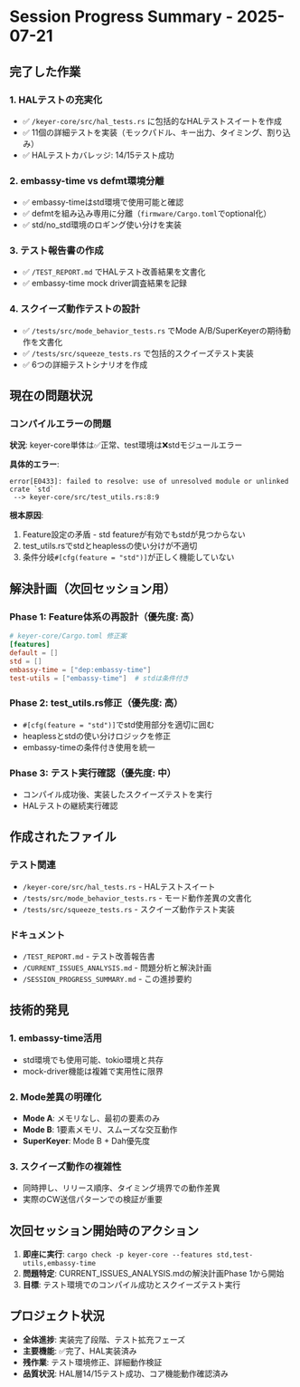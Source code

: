# Session Progress Summary - 2025-07-21

## 完了した作業

### 1. HALテストの充実化
- ✅ `/keyer-core/src/hal_tests.rs` に包括的なHALテストスイートを作成
- ✅ 11個の詳細テストを実装（モックパドル、キー出力、タイミング、割り込み）
- ✅ HALテストカバレッジ: 14/15テスト成功

### 2. embassy-time vs defmt環境分離
- ✅ embassy-timeはstd環境で使用可能と確認
- ✅ defmtを組み込み専用に分離（`firmware/Cargo.toml`でoptional化）
- ✅ std/no_std環境のロギング使い分けを実装

### 3. テスト報告書の作成
- ✅ `/TEST_REPORT.md` でHALテスト改善結果を文書化
- ✅ embassy-time mock driver調査結果を記録

### 4. スクイーズ動作テストの設計
- ✅ `/tests/src/mode_behavior_tests.rs` でMode A/B/SuperKeyerの期待動作を文書化
- ✅ `/tests/src/squeeze_tests.rs` で包括的スクイーズテスト実装
- ✅ 6つの詳細テストシナリオを作成

## 現在の問題状況

### コンパイルエラーの問題
**状況**: keyer-core単体は✅正常、test環境は❌stdモジュールエラー

**具体的エラー**:
```
error[E0433]: failed to resolve: use of unresolved module or unlinked crate `std`
 --> keyer-core/src/test_utils.rs:8:9
```

**根本原因**:
1. Feature設定の矛盾 - std featureが有効でもstdが見つからない
2. test_utils.rsでstdとheaplessの使い分けが不適切
3. 条件分岐`#[cfg(feature = "std")]`が正しく機能していない

## 解決計画（次回セッション用）

### Phase 1: Feature体系の再設計（優先度: 高）
```toml
# keyer-core/Cargo.toml 修正案
[features]
default = []
std = []
embassy-time = ["dep:embassy-time"]
test-utils = ["embassy-time"]  # stdは条件付き
```

### Phase 2: test_utils.rs修正（優先度: 高）
- `#[cfg(feature = "std")]`でstd使用部分を適切に囲む
- heaplessとstdの使い分けロジックを修正
- embassy-timeの条件付き使用を統一

### Phase 3: テスト実行確認（優先度: 中）
- コンパイル成功後、実装したスクイーズテストを実行
- HALテストの継続実行確認

## 作成されたファイル

### テスト関連
- `/keyer-core/src/hal_tests.rs` - HALテストスイート
- `/tests/src/mode_behavior_tests.rs` - モード動作差異の文書化
- `/tests/src/squeeze_tests.rs` - スクイーズ動作テスト実装

### ドキュメント
- `/TEST_REPORT.md` - テスト改善報告書
- `/CURRENT_ISSUES_ANALYSIS.md` - 問題分析と解決計画
- `/SESSION_PROGRESS_SUMMARY.md` - この進捗要約

## 技術的発見

### 1. embassy-time活用
- std環境でも使用可能、tokio環境と共存
- mock-driver機能は複雑で実用性に限界

### 2. Mode差異の明確化
- **Mode A**: メモリなし、最初の要素のみ
- **Mode B**: 1要素メモリ、スムーズな交互動作
- **SuperKeyer**: Mode B + Dah優先度

### 3. スクイーズ動作の複雑性
- 同時押し、リリース順序、タイミング境界での動作差異
- 実際のCW送信パターンでの検証が重要

## 次回セッション開始時のアクション

1. **即座に実行**: `cargo check -p keyer-core --features std,test-utils,embassy-time`
2. **問題特定**: CURRENT_ISSUES_ANALYSIS.mdの解決計画Phase 1から開始
3. **目標**: テスト環境でのコンパイル成功とスクイーズテスト実行

## プロジェクト状況
- **全体進捗**: 実装完了段階、テスト拡充フェーズ
- **主要機能**: ✅完了、HAL実装済み
- **残作業**: テスト環境修正、詳細動作検証
- **品質状況**: HAL層14/15テスト成功、コア機能動作確認済み